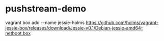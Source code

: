 # pushstream-demo

vagrant box add --name jessie-holms https://github.com/holms/vagrant-jessie-box/releases/download/Jessie-v0.1/Debian-jessie-amd64-netboot.box


